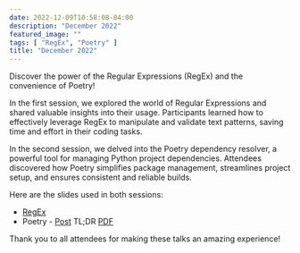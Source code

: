```yaml
---
date: 2022-12-09T10:58:08-04:00
description: "December 2022"
featured_image: ""
tags: [ "RegEx", "Poetry" ]
title: "December 2022"
---
```


Discover the power of the Regular Expressions (RegEx) and the convenience of Poetry!

In the first session, we explored the world of Regular Expressions and shared valuable insights into
their usage. Participants learned how to effectively leverage RegEx to manipulate and validate text
patterns, saving time and effort in their coding tasks.

In the second session, we delved into the Poetry dependency resolver, a powerful tool for managing
Python project dependencies. Attendees discovered how Poetry simplifies package management,
streamlines project setup, and ensures consistent and reliable builds.

Here are the slides used in both sessions:

- [RegEx](/resources/2022/12/python_regex.pdf)
- Poetry - [Post](https://mateocpdev.github.io/posts/poetry/)
  TL;DR [PDF](https://mateocpdev.github.io/pdf/poetry/Poetry.pdf)

Thank you to all attendees for making these talks an amazing experience!

